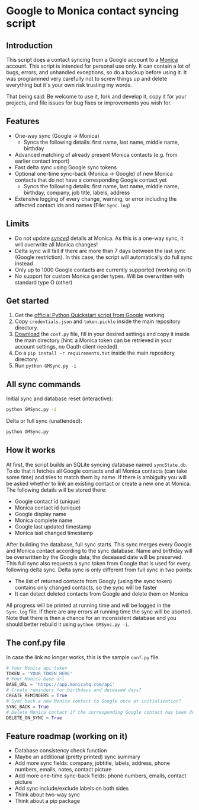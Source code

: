 # Google to Monica contact syncing script

## Introduction

This script does a contact syncing from a Google account to a [Monica](https://github.com/monicahq/monica) account. This script is intended for personal use only. It can contain a lot of bugs, errors, and unhandled exceptions, so do a backup before using it. It was programmed very carefully not to screw things up and delete everything but it`s your own risk trusting my words.

That being said: Be welcome to use it, fork and develop it, copy it for your projects, and file issues for bug fixes or improvements you wish for.

## Features

- One-way sync (Google -> Monica)
  - Syncs the following details: first name, last name, middle name, birthday
- Advanced matching of already present Monica contacts (e.g. from earlier contact import)
- Fast delta sync using Google sync tokens
- Optional one-time sync-back (Monica -> Google) of new Monica contacts that do not have a corresponding Google contact yet
  - Syncs the following details: first name, last name, middle name, birthday, company, job title, labels, address
- Extensive logging of every change, warning, or error including the affected contact ids and names (File: `Sync.log`)

## Limits

- Do not update [*synced*](#features) details at Monica. As this is a one-way sync, it will overwrite all Monica changes!
- Delta sync will fail if there are more than 7 days between the last sync (Google restriction). In this case, the script will automatically do full sync instead
- Only up to 1000 Google contacts are currently supported (working on it)
- No support for custom Monica gender types. Will be overwritten with standard type O (other)

## Get started

1. Get the [official Python Quickstart script from Google](https://developers.google.com/people/quickstart/python) working.
2. Copy `credentials.json` and `token.pickle` inside the main repository directory.
3. [Download](https://github.com/antonplagemann/GoogleMonicaSync/blob/5caaf3ccb658934fa2f298be6508f8c9848db85c/conf.py) the `conf.py` file, fill in your desired settings and copy it inside the main directory (hint: a Monica token can be retrieved in your account settings, no Oauth client needed).
4. Do a `pip install -r requirements.txt` inside the main repository directory.
5. Run `python GMSync.py -i`

## All sync commands

Initial sync and database reset (interactive):

```bash
python GMSync.py -i
```

Delta or full sync (unattended):

```bash
python GMSync.py
```

## How it works

At first, the script builds an SQLite syncing database named `syncState.db`. To do that it fetches
all Google contacts and all Monica contacts (can take some time) and tries to match them by name.
If there is ambiguity you will be asked whether to link an existing contact or create a new one at Monica. The following details will be stored there:

- Google contact id (unique)
- Monica contact id (unique)
- Google display name
- Monica complete name
- Google last updated timestamp
- Monica last changed timestamp

After building the database, full sync starts. This sync merges every Google and Monica contact according to the sync database. Name and birthday will be overwritten by the Google data, the deceased date will be preserved. This full sync also requests a sync token from Google that is used for every following delta sync. Delta sync is only different from full sync in two points:

- The list of returned contacts from Googly (using the sync token) contains only changed contacts, so the sync will be faster
- It can detect deleted contacts from Google and delete them on Monica

All progress will be printed at running time and will be logged in the `Sync.log` file. If there are any errors at running time the sync will be aborted. Note that there is then a chance for an inconsistent database and you should better rebuild it using `python GMSync.py -i`.

## The conf.py file

In case the link no longer works, this is the sample `conf.py` file.

```python
# Your Monica api token
TOKEN = 'YOUR_TOKEN_HERE'
# Your Monica base url
BASE_URL = 'https://app.monicahq.com/api'
# Create reminders for birthdays and deceased days?
CREATE_REMINDERS = True
# Sync back a new Monica contact to Google once at initialization?
SYNC_BACK = True
# Delete Monica contact if the corresponding Google contact has been deleted?
DELETE_ON_SYNC = True
```

## Feature roadmap (working on it)

- Database consistency check function
- Maybe an additional (pretty printed) sync summary
- Add more sync fields: company, jobtitle, labels, address, phone numbers, emails, notes, contact picture
- Add more one-time sync-back fields: phone numbers, emails, contact picture
- Add sync include/exclude labels on both sides
- Think about two-way sync
- Think about a pip package
